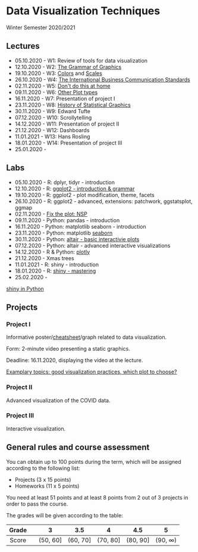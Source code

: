 # Data Visualization Techniques
Winter Semester 2020/2021

## Lectures

- 05.10.2020 - W1: Review of tools for data visualization
- 12.10.2020 - W2: [The Grammar of Graphics](http://biecek.pl/Eseje/indexGramatyka.html)
- 19.10.2020 - W3: [Colors](http://www.biecek.pl/Eseje/indexKolory.html) and [Scales](http://www.biecek.pl/Eseje/indexDane.html)
- 26.10.2020 - W4: [The International Business Communication Standards](https://www.ibcs.com/standards/)
- 02.11.2020 - W5: [Don't do this at home](http://biecek.pl/Eseje/indexPomylka.html)
- 09.11.2020 - W6: [Other Plot types](https://www.r-graph-gallery.com/)
- 16.11.2020 - W7: Presentation of project I
- 23.11.2020 - W8: [History of Statistical Graphics](http://biecek.pl/Eseje/indexHistoria.html)
- 30.11.2020 - W9: Edward Tufte
- 07.12.2020 - W10: Scrollytelling
- 14.12.2020 - W11: Presentation of project II
- 21.12.2020 - W12: Dashboards
- 11.01.2021 - W13: Hans Rosling
- 18.01.2020 - W14: Presentation of project III
- 25.01.2020 - 


## Labs

- 05.10.2020 - R: dplyr, tidyr - introduction
- 12.10.2020 - R: [ggplot2 - introduction & grammar](https://rkabacoff.github.io/datavis/)
- 19.10.2020 - R: ggplot2 - plot modification, theme, facets
- 26.10.2020 - R: ggplot2 - advanced, extensions: patchwork, ggstatsplot, ggmap
- 02.11.2020 - [Fix the plot: NSP](https://stat.gov.pl/spisy-powszechne/nsp-2011/nsp-2011-wyniki/)
- 09.11.2020 - Python: pandas - introduction
- 16.11.2020 - Python: matplotlib seaborn - introduction
- 23.11.2020 - Python: matplotlib [seaborn](https://seaborn.pydata.org/index.html) 
- 30.11.2020 - Python: [altair - basic interactivie plots](https://altair-viz.github.io/)
- 07.12.2020 - Python: altair - advanced interactive visualizations
- 14.12.2020 - R & Python: [plotly](https://plotly.com/graphing-libraries/)
- 21.12.2020 - Xmas trees
- 11.01.2021 - R: shiny - introduction
- 18.01.2020 - R: [shiny - mastering](https://mastering-shiny.org/)
- 25.02.2020 - 

[shiny in Python](https://plotly.com/dash/)

## Projects

### Project I

Informative poster/[cheatsheet](https://rstudio.com/resources/cheatsheets/)/graph related to data visualization.

Form: 2-minute video presenting a static graphics.

Deadline: 16.11.2020, displaying the video at the lecture.

[Examplary topics: good visualization practices, which plot to choose?](https://medium.com/@mrbriit/20-free-visualization-cheat-sheets-for-every-data-scientist-to-download-ceee741ba3ca)

### Project II

Advanced visualization of the COVID data.

### Project III

Interactive visualization.

## General rules and course assessment

You can obtain up to 100 points during the term, which will be assigned according to the following list:

- Projects (3 x 15 points)
- Homeworks (11 x 5 points)

You need at least 51 points and at least 8 points from 2 out of 3 projects in order to pass the course.

The grades will be given according to the table:

| Grade |  | 3 | 3.5 | 4 | 4.5 | 5 |
|:---:| :---: |:---:|:---:|:---:|:---:|:---:|
| Score |  | (50, 60] | (60, 70] | (70, 80] | (80, 90] | (90, ∞) |



